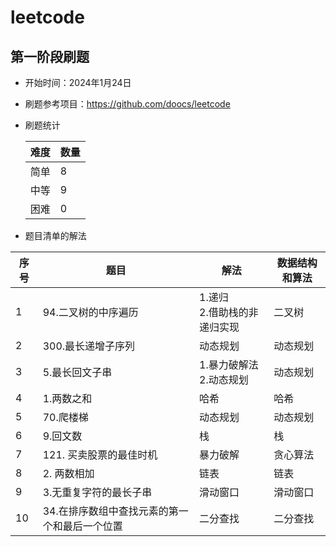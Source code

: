 # leetcode


## 第一阶段刷题
* 开始时间：2024年1月24日
* 刷题参考项目：https://github.com/doocs/leetcode
* 刷题统计

    | 难度 | 数量 |
    |----|----|
    | 简单 | 8  |
    | 中等 | 9  |
    | 困难 | 0  |

* 题目清单的解法
    
| 序号 | 题目             | 解法                   | 数据结构和算法 |
|----|----------------|----------------------|---------|
| 1  | 94.二叉树的中序遍历    | 1.递归<br/>2.借助栈的非递归实现 | 二叉树     |
| 2  | 300.最长递增子序列    | 动态规划                 | 动态规划    |
| 3  | 5.最长回文子串       | 1.暴力破解法<br/>2.动态规划   | 动态规划    |
| 4  | 1.两数之和         | 哈希                   | 哈希      |
| 5  | 70.爬楼梯         | 动态规划                 | 动态规划    |
| 6  | 9.回文数          | 栈                    | 栈       |
| 7  | 121. 买卖股票的最佳时机 | 暴力破解                 | 贪心算法    |
| 8  | 2. 两数相加 | 链表                   | 链表      |
| 9  | 3.无重复字符的最长子串 | 滑动窗口                 | 滑动窗口 |
| 10 | 34.在排序数组中查找元素的第一个和最后一个位置| 二分查找  | 二分查找     |







